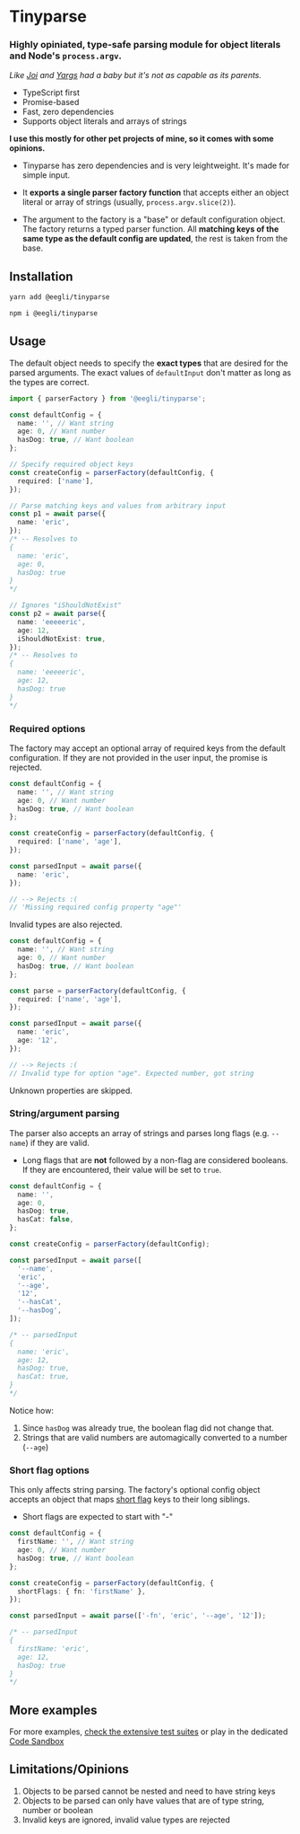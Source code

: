 # Tinyparse

### Highly opiniated, type-safe parsing module for object literals and Node's `process.argv`.

_Like [Joi](https://joi.dev/) and [Yargs](https://yargs.js.org/) had a baby but it's not as capable as its parents._

- TypeScript first
- Promise-based
- Fast, zero dependencies
- Supports object literals and arrays of strings

**I use this mostly for other pet projects of mine, so it comes with some opinions.**

- Tinyparse has zero dependencies and is very leightweight. It's made for simple input.

- It **exports a single parser factory function** that accepts either an object literal or array of strings (usually, `process.argv.slice(2)`).

- The argument to the factory is a "base" or default configuration object. The factory returns a typed parser function. All **matching keys of the same type as the default config are updated**, the rest is taken from the base.

## Installation

```bash
yarn add @eegli/tinyparse
```

```bash
npm i @eegli/tinyparse
```

## Usage

The default object needs to specify the **exact types** that are desired for the parsed arguments. The exact values of `defaultInput` don't matter as long as the types are correct.

```ts
import { parserFactory } from '@eegli/tinyparse';

const defaultConfig = {
  name: '', // Want string
  age: 0, // Want number
  hasDog: true, // Want boolean
};

// Specify required object keys
const createConfig = parserFactory(defaultConfig, {
  required: ['name'],
});

// Parse matching keys and values from arbitrary input
const p1 = await parse({
  name: 'eric',
});
/* -- Resolves to
{
  name: 'eric',
  age: 0,
  hasDog: true
}
*/

// Ignores "iShouldNotExist"
const p2 = await parse({
  name: 'eeeeeric',
  age: 12,
  iShouldNotExist: true,
});
/* -- Resolves to
{
  name: 'eeeeeric',
  age: 12,
  hasDog: true
}
*/
```

### Required options

The factory may accept an optional array of required keys from the default configuration. If they are not provided in the user input, the promise is rejected.

```ts
const defaultConfig = {
  name: '', // Want string
  age: 0, // Want number
  hasDog: true, // Want boolean
};

const createConfig = parserFactory(defaultConfig, {
  required: ['name', 'age'],
});

const parsedInput = await parse({
  name: 'eric',
});

// --> Rejects :(
// 'Missing required config property "age"'
```

Invalid types are also rejected.

```ts
const defaultConfig = {
  name: '', // Want string
  age: 0, // Want number
  hasDog: true, // Want boolean
};

const parse = parserFactory(defaultConfig, {
  required: ['name', 'age'],
});

const parsedInput = await parse({
  name: 'eric',
  age: '12',
});

// --> Rejects :(
// Invalid type for option "age". Expected number, got string
```

Unknown properties are skipped.

### String/argument parsing

The parser also accepts an array of strings and parses long flags (e.g. `--name`) if they are valid.

- Long flags that are **not** followed by a non-flag are considered booleans. If they are encountered, their value will be set to `true`.

```ts
const defaultConfig = {
  name: '',
  age: 0,
  hasDog: true,
  hasCat: false,
};

const createConfig = parserFactory(defaultConfig);

const parsedInput = await parse([
  '--name',
  'eric',
  '--age',
  '12',
  '--hasCat',
  '--hasDog',
]);

/* -- parsedInput 
{
  name: 'eric',
  age: 12,
  hasDog: true,
  hasCat: true,
}
*/
```

Notice how:

1. Since `hasDog` was already true, the boolean flag did not change that.
2. Strings that are valid numbers are automagically converted to a number (`--age`)

### Short flag options

This only affects string parsing. The factory's optional config object accepts an object that maps [short flag](https://oclif.io/blog/2019/02/20/cli-flags-explained#short-flag) keys to their long siblings.

- Short flags are expected to start with "-"

```ts
const defaultConfig = {
  firstName: '', // Want string
  age: 0, // Want number
  hasDog: true, // Want boolean
};

const createConfig = parserFactory(defaultConfig, {
  shortFlags: { fn: 'firstName' },
});

const parsedInput = await parse(['-fn', 'eric', '--age', '12']);

/* -- parsedInput 
{
  firstName: 'eric',
  age: 12,
  hasDog: true
}
*/
```

## More examples

For more examples, [check the extensive test suites](test/parse.test.ts) or play in the dedicated [Code Sandbox](https://codesandbox.io/s/tinyparse-sandbox-pknk4?file=/src/index.ts)

## Limitations/Opinions

1. Objects to be parsed cannot be nested and need to have string keys
2. Objects to be parsed can only have values that are of type string, number or boolean
3. Invalid keys are ignored, invalid value types are rejected
